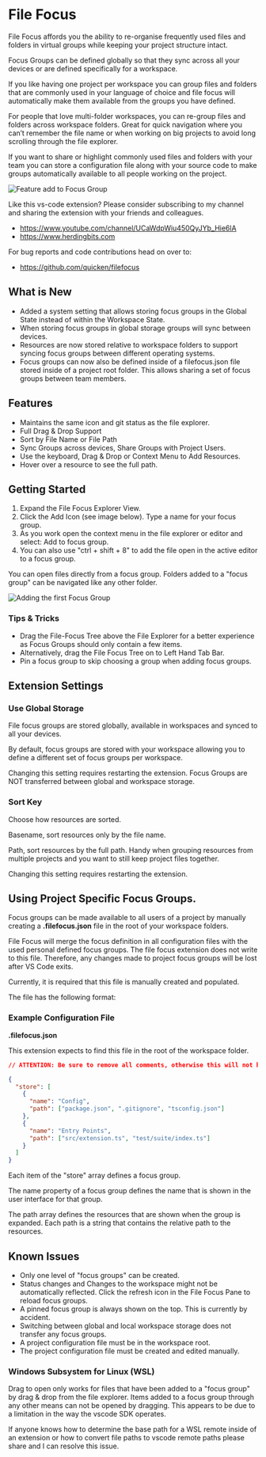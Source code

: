 # File Focus

File Focus affords you the ability to re-organise frequently used files and folders in virtual groups while keeping your project structure intact.

Focus Groups can be defined globally so that they sync across all your devices or are defined specifically for a workspace.

If you like having one project per workspace you can group files and folders that are commonly used in your language of choice and file focus will automatically make them available from the groups you have defined.

For people that love multi-folder workspaces, you can re-group files and folders across workspace folders. Great for quick navigation where you can’t remember the file name or when working on big projects to avoid long scrolling through the file explorer.

If you want to share or highlight commonly used files and folders with your team you can store a configuration file along with your source code to make groups automatically available to all people working on the project.

![Feature add to Focus Group](https://github.com/quicken/filefocus/blob/master/resources/file-focus_demo.gif?raw=true)

Like this vs-code extension? Please consider subscribing to my channel and sharing the extension with your friends and colleagues.

- https://www.youtube.com/channel/UCaWdpWiu450QyJYb_Hie6lA
- https://www.herdingbits.com

For bug reports and code contributions head on over to:

- https://github.com/quicken/filefocus

## What is New

- Added a system setting that allows storing focus groups in the Global State instead of within the Workspace State.
- When storing focus groups in global storage groups will sync between devices.
- Resources are now stored relative to workspace folders to support syncing focus groups between different operating systems.
- Focus groups can now also be defined inside of a filefocus.json file stored inside of a project root folder. This allows sharing a set of focus groups between team members.

## Features

- Maintains the same icon and git status as the file explorer.
- Full Drag & Drop Support
- Sort by File Name or File Path
- Sync Groups across devices, Share Groups with Project Users.
- Use the keyboard, Drag & Drop or Context Menu to Add Resources.
- Hover over a resource to see the full path.

## Getting Started

1. Expand the File Focus Explorer View.
2. Click the Add Icon (see image below). Type a name for your focus group.
3. As you work open the context menu in the file explorer or editor and select: Add to focus group.
4. You can also use "ctrl + shift + 8" to add the file open in the active editor to a focus group.

You can open files directly from a focus group. Folders added to a "focus group" can be navigated like any other folder.

![Adding the first Focus Group](https://github.com/quicken/filefocus/blob/master/resources/started.png?raw=true)

### Tips & Tricks

- Drag the File-Focus Tree above the File Explorer for a better experience as Focus Groups should only contain a few items.
- Alternatively, drag the File Focus Tree on to Left Hand Tab Bar.
- Pin a focus group to skip choosing a group when adding focus groups.

## Extension Settings

### Use Global Storage

File focus groups are stored globally, available in workspaces and synced to all your devices.

By default, focus groups are stored with your workspace allowing you to define a different set of focus groups per workspace.

Changing this setting requires restarting the extension. Focus Groups are NOT transferred between global and workspace storage.

### Sort Key

Choose how resources are sorted.

Basename, sort resources only by the file name.

Path, sort resources by the full path. Handy when grouping resources from multiple projects and you want to still keep project files together.

Changing this setting requires restarting the extension.

## Using Project Specific Focus Groups.

Focus groups can be made available to all users of a project by manually creating a **.filefocus.json** file in the root of your workspace folders.

File Focus will merge the focus definition in all configuration files with the used personal defined focus groups. The file focus extension does not write to this file. Therefore, any changes made to project focus groups will be lost after VS Code exits.

Currently, it is required that this file is manually created and populated.

The file has the following format:

### Example Configuration File

**.filefocus.json**

This extension expects to find this file in the root of the workspace folder.

```json
// ATTENTION: Be sure to remove all comments, otherwise this will not be a valid JSON file!

{
  "store": [
    {
      "name": "Config",
      "path": ["package.json", ".gitignore", "tsconfig.json"]
    },
    {
      "name": "Entry Points",
      "path": ["src/extension.ts", "test/suite/index.ts"]
    }
  ]
}
```

Each item of the "store" array defines a focus group.

The name property of a focus group defines the name that is shown in the user interface for that group.

The path array defines the resources that are shown when the group is expanded. Each path is a string that contains the relative path to the resources.

## Known Issues

- Only one level of "focus groups" can be created.
- Status changes and Changes to the workspace might not be automatically reflected. Click the refresh icon in the File Focus Pane to reload focus groups.
- A pinned focus group is always shown on the top. This is currently by accident.
- Switching between global and local workspace storage does not transfer any focus groups.
- A project configuration file must be in the workspace root.
- The project configuration file must be created and edited manually.

### Windows Subsystem for Linux (WSL)

Drag to open only works for files that have been added to a "focus group" by drag & drop from the file explorer. Items added to a focus group
through any other means can not be opened by dragging. This appears to be due to a limitation in the way the vscode SDK operates.

If anyone knows how to determine the base path for a WSL remote inside of an extension or how to convert file paths to vscode remote paths please
share and I can resolve this issue.
